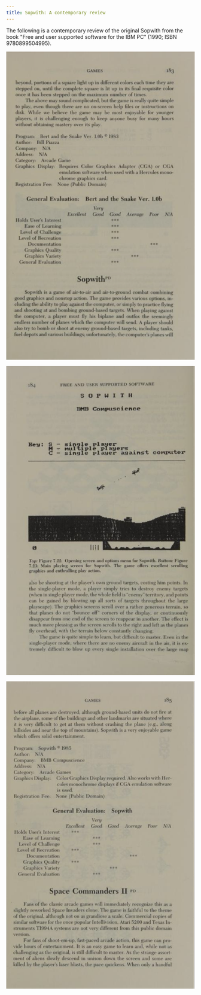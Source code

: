 ```yaml
---
title: Sopwith: A contemporary review
---
```


The following is a contemporary review of the original Sopwith from the book
"Free and user supported software for the IBM PC" (1990;
ISBN 9780899504995).

![Page 1](articles/free-ibmpc-page1.png)

![Page 2](articles/free-ibmpc-page2.png)

![Page 3](articles/free-ibmpc-page3.png)

